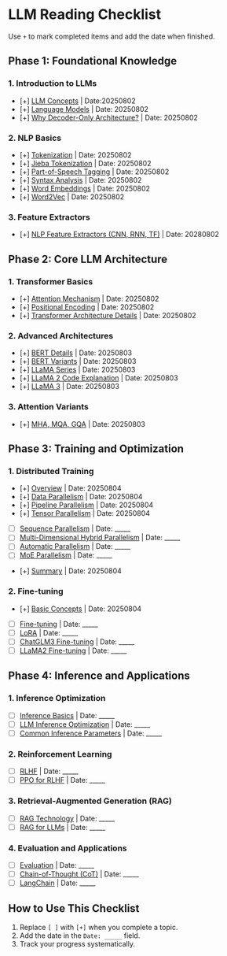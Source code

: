 # LLM Reading Checklist

Use `+` to mark completed items and add the date when finished.

## Phase 1: Foundational Knowledge

### 1. Introduction to LLMs
- [+] [LLM Concepts](/01.大语言模型基础/1.llm概念/1.llm概念.md) | Date:20250802
- [+] [Language Models](/01.大语言模型基础/1.语言模型/1.语言模型.md) | Date: 20250802
- [+] [Why Decoder-Only Architecture?](/01.大语言模型基础/LLM为什么Decoder-only架构/LLM为什么Decoder-only架构.md) | Date: 20250802

### 2. NLP Basics
- [+] [Tokenization](/01.大语言模型基础/1.分词/1.分词.md) | Date: 20250802
- [+] [Jieba Tokenization](/01.大语言模型基础/2.jieba分词用法及原理/2.jieba分词用法及原理.md) | Date: 20250802
- [+] [Part-of-Speech Tagging](/01.大语言模型基础/3.词性标注/3.词性标注.md) | Date: 20250802
- [+] [Syntax Analysis](/01.大语言模型基础/4.句法分析/4.句法分析.md) | Date: 20250802
- [+] [Word Embeddings](/01.大语言模型基础/5.词向量/5.词向量.md) | Date: 20250802
- [+] [Word2Vec](/01.大语言模型基础/Word2Vec/Word2Vec.md) | Date: 20250802

### 3. Feature Extractors
- [+] [NLP Feature Extractors (CNN, RNN, TF)](/01.大语言模型基础/NLP三大特征抽取器（CNN-RNN-TF）/NLP三大特征抽取器（CNN-RNN-TF）.md) | Date: 20280802

## Phase 2: Core LLM Architecture

### 1. Transformer Basics
- [+] [Attention Mechanism](/02.大语言模型架构/1.attention/1.attention.md) | Date: 20250802
- [+] [Positional Encoding](/02.大语言模型架构/3.位置编码/3.位置编码.md) | Date: 20250802
- [+] [Transformer Architecture Details](/02.大语言模型架构/Transformer架构细节/Transformer架构细节.md) | Date: 20250802

### 2. Advanced Architectures
- [+] [BERT Details](/02.大语言模型架构/bert细节/bert细节.md) | Date: 20250803
- [+] [BERT Variants](/02.大语言模型架构/bert变种/bert变种.md) | Date: 20250803
- [+] [LLaMA Series](/02.大语言模型架构/llama系列模型/llama系列模型.md) | Date: 20250803
- [+] [LLaMA 2 Code Explanation](</02.大语言模型架构/llama 2代码详解/llama 2代码详解.md>) | Date: 20250803
- [+] [LLaMA 3](</02.大语言模型架构/llama 3/llama 3.md>) | Date: 20250803

### 3. Attention Variants
- [+] [MHA, MQA, GQA](/02.大语言模型架构/MHA_MQA_GQA/MHA_MQA_GQA.md) | Date: 20250803

## Phase 3: Training and Optimization

### 1. Distributed Training
- [+] [Overview](/04.分布式训练/1.概述/1.概述.md) | Date: 20250804
- [+] [Data Parallelism](/04.分布式训练/2.数据并行/2.数据并行.md) | Date: 20250804
- [+] [Pipeline Parallelism](/04.分布式训练/3.流水线并行/3.流水线并行.md) | Date: 20250804
- [+] [Tensor Parallelism](/04.分布式训练/4.张量并行/4.张量并行.md) | Date: 20250804
- [ ] [Sequence Parallelism](/04.分布式训练/5.序列并行/5.序列并行.md) | Date: _____
- [ ] [Multi-Dimensional Hybrid Parallelism](/04.分布式训练/6.多维度混合并行/6.多维度混合并行.md) | Date: _____
- [ ] [Automatic Parallelism](/04.分布式训练/7.自动并行/7.自动并行.md) | Date: _____
- [ ] [MoE Parallelism](/04.分布式训练/8.moe并行/8.moe并行.md) | Date: _____
- [+] [Summary](/04.分布式训练/9.总结/9.总结.md) | Date: 20250804

### 2. Fine-tuning
- [+] [Basic Concepts](/05.有监督微调/1.基本概念/1.基本概念.md) | Date: 20250804
- [ ] [Fine-tuning](/05.有监督微调/1.微调/1.微调.md) | Date: _____
- [ ] [LoRA](/05.有监督微调/4.lora/4.lora.md) | Date: _____
- [ ] [ChatGLM3 Fine-tuning](/05.有监督微调/ChatGLM3微调/ChatGLM3微调.md) | Date: _____
- [ ] [LLaMA2 Fine-tuning](/05.有监督微调/llama2微调/llama2微调.md) | Date: _____

## Phase 4: Inference and Applications

### 1. Inference Optimization
- [ ] [Inference Basics](/06.推理/1.推理/1.推理.md) | Date: _____
- [ ] [LLM Inference Optimization](/06.推理/llm推理优化技术/llm推理优化技术.md) | Date: _____
- [ ] [Common Inference Parameters](/06.推理/LLM推理常见参数/LLM推理常见参数.md) | Date: _____

### 2. Reinforcement Learning
- [ ] [RLHF](/07.强化学习/1.rlhf相关/1.rlhf相关.md) | Date: _____
- [ ] [PPO for RLHF](/07.强化学习/大模型RLHF：PPO原理与源码解读/大模型RLHF：PPO原理与源码解读.md) | Date: _____

### 3. Retrieval-Augmented Generation (RAG)
- [ ] [RAG Technology](/08.检索增强rag/rag（检索增强生成）技术/rag（检索增强生成）技术.md) | Date: _____
- [ ] [RAG for LLMs](/08.检索增强rag/检索增强llm/检索增强llm.md) | Date: _____

### 4. Evaluation and Applications
- [ ] [Evaluation](/09.大语言模型评估/1.评测/1.评测.md) | Date: _____
- [ ] [Chain-of-Thought (CoT)](/10.大语言模型应用/1.思维链（cot）/1.思维链（cot）.md) | Date: _____
- [ ] [LangChain](/10.大语言模型应用/1.langchain/1.langchain.md) | Date: _____

## How to Use This Checklist
1. Replace `[ ]` with `[+]` when you complete a topic.
2. Add the date in the `Date: _____` field.
3. Track your progress systematically.